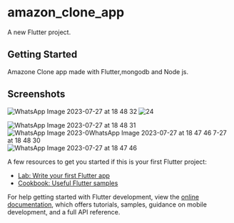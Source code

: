 # amazon_clone_app

A new Flutter project.

## Getting Started

Amazone Clone app made with Flutter,mongodb and Node js.

## Screenshots
![WhatsApp Image 2023-07-27 at 18 48 32](https://github.com/Atulp12/Amazone_Clone/assets/107379234/58105c87-2a8e-407f-ab67-dfb29b1667c8)
![24](https://github.com/Atulp12/Amazone_Clone/assets/107379234/c78a7405-697f-4656-af36-f77ffbfff0ac)


![WhatsApp Image 2023-07-27 at 18 48 31](https://github.com/Atulp12/Amazone_Clone/assets/107379234/24ad21b5-cd01-48de-98cd-54f60b9e2b3f)
![WhatsApp Image 2023-0![WhatsApp Image 2023-07-27 at 18 47 46](https://github.com/Atulp12/Amazone_Clone/assets/107379234/522bd78c-b076-4b8d-9058-a1d44aac01a0)
7-27 at 18 48 30](https://github.com/Atulp12/Amazone_Clone/assets/107379234/05d6362b-17c5-4166-875b-72315b6e3103)
![WhatsApp Image 2023-07-27 at 18 47 46](https://github.com/Atulp12/Amazone_Clone/assets/107379234/bb2f4fed-55c5-44fd-bc80-c9002d9d2002)


A few resources to get you started if this is your first Flutter project:

- [Lab: Write your first Flutter app](https://docs.flutter.dev/get-started/codelab)
- [Cookbook: Useful Flutter samples](https://docs.flutter.dev/cookbook)

For help getting started with Flutter development, view the
[online documentation](https://docs.flutter.dev/), which offers tutorials,
samples, guidance on mobile development, and a full API reference.
